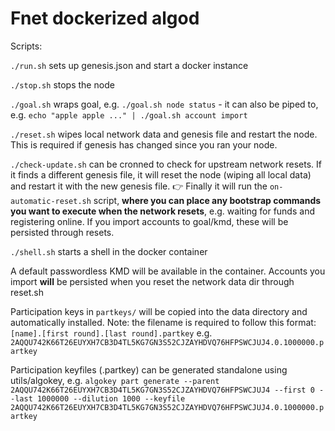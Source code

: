 # Fnet dockerized algod

Scripts:

`./run.sh` sets up genesis.json and start a docker instance

`./stop.sh` stops the node

`./goal.sh` wraps goal, e.g. `./goal.sh node status` - it can also be piped to, e.g. `echo "apple apple ..." | ./goal.sh account import`

`./reset.sh` wipes local network data and genesis file and restart the node. This is required if genesis has changed since you ran your node.

`./check-update.sh` can be cronned to check for upstream network resets. If it finds a different genesis file, it will reset the node (wiping all local data) and restart it with the new genesis file. 👉 Finally it will run the `on-automatic-reset.sh` script, **where you can place any bootstrap commands you want to execute when the network resets**, e.g. waiting for funds and registering online. If you import accounts to goal/kmd, these will be persisted through resets.

`./shell.sh` starts a shell in the docker container

A default passwordless KMD will be available in the container. Accounts you import **will** be persisted when you reset the network data dir through reset.sh

Participation keys in `partkeys/` will be copied into the data directory and automatically installed. Note: the filename is required to follow this format: `[name].[first round].[last round].partkey` e.g. `2AQQU742K66T26EUYXH7CB3D4TL5KG7GN3S52CJZAYHDVQ76HFPSWCJUJ4.0.1000000.partkey`

Participation keyfiles (.partkey) can be generated standalone using utils/algokey, e.g. `algokey part generate --parent 2AQQU742K66T26EUYXH7CB3D4TL5KG7GN3S52CJZAYHDVQ76HFPSWCJUJ4 --first 0 --last 1000000 --dilution 1000 --keyfile 2AQQU742K66T26EUYXH7CB3D4TL5KG7GN3S52CJZAYHDVQ76HFPSWCJUJ4.0.1000000.partkey`
